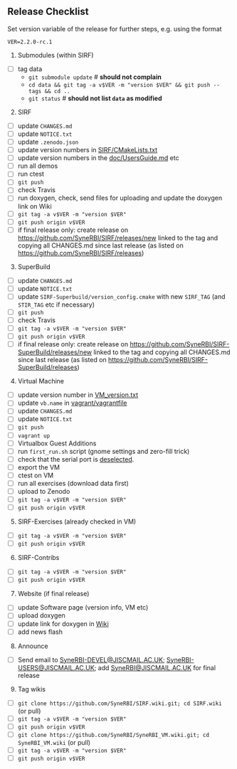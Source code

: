 ## Release Checklist
Set version variable of the release for further steps, e.g. using the format
```
VER=2.2.0-rc.1
```

1. Submodules (within SIRF)
  - [ ] tag data
    + `git submodule update` # **should not complain**
    + `cd data && git tag -a v$VER -m "version $VER" && git push --tags && cd ..`
    + `git status`  # **should not list `data` as modified**
2. SIRF
  - [ ] update `CHANGES.md`
  - [ ] update `NOTICE.txt`
  - [ ] update `.zenodo.json`
  - [ ] update version numbers in [SIRF/CMakeLists.txt](https://github.com/SyneRBI/SIRF/blob/master/CMakeLists.txt)
  - [ ] update version numbers in the [doc/UsersGuide.md](https://github.com/SyneRBI/SIRF/blob/master/doc/UserGuide.md) etc
  - [ ] run all demos
  - [ ] run ctest
  - [ ] `git push`
  - [ ] check Travis
  - [ ] run doxygen, check, send files for uploading and update the doxygen link on Wiki
  - [ ] `git tag -a v$VER -m "version $VER"`
  - [ ] `git push origin v$VER`
  - [ ] if final release only: create release on https://github.com/SyneRBI/SIRF/releases/new linked to the tag and copying all CHANGES.md since last release (as listed on https://github.com/SyneRBI/SIRF/releases)
3. SuperBuild
  - [ ] update `CHANGES.md`
  - [ ] update `NOTICE.txt`
  - [ ] update `SIRF-Superbuild/version_config.cmake` with new `SIRF_TAG` (and `STIR_TAG` etc if necessary)
  - [ ] `git push`
  - [ ] check Travis
  - [ ] `git tag -a v$VER -m "version $VER"`
  - [ ] `git push origin v$VER`
  - [ ] if final release only: create release on https://github.com/SyneRBI/SIRF-SuperBuild/releases/new linked to the tag and copying all CHANGES.md since last release (as listed on https://github.com/SyneRBI/SIRF-SuperBuild/releases)
4. Virtual Machine
  - [ ] update version number in [VM_version.txt](https://github.com/SyneRBI/SyneRBI_VM/blob/master/VM_version.txt)
  - [ ] update `vb.name` in [vagrant/vagrantfile](https://github.com/SyneRBI/SyneRBI_VM/blob/master/vagrant/Vagrantfile)
  - [ ] update `CHANGES.md`
  - [ ] update `NOTICE.txt`
  - [ ] `git push`
  - [ ] `vagrant up`
  - [ ] Virtualbox Guest Additions
  - [ ] run `first_run.sh` script (gnome settings and zero-fill trick)
  - [ ] check that the serial port is [deselected](https://github.com/SyneRBI/SyneRBI_VM/blob/master/vagrant/README.md#notes-about-ubuntu-box-for-version-100).
  - [ ] export the VM
  - [ ] ctest on VM
  - [ ] run all exercises (download data first)
  - [ ] upload to Zenodo
  - [ ] `git tag -a v$VER -m "version $VER"`
  - [ ] `git push origin v$VER`
5. SIRF-Exercises (already checked in VM)
  - [ ] `git tag -a v$VER -m "version $VER"`
  - [ ] `git push origin v$VER`
6. SIRF-Contribs
  - [ ] `git tag -a v$VER -m "version $VER"`
  - [ ] `git push origin v$VER`
7. Website (if final release)
  - [ ] update Software page (version info, VM etc)
  - [ ] upload doxygen
  - [ ] update link for doxygen in [Wiki](https://github.com/SyneRBI/SIRF/wiki/Software-Documentation)
  - [ ] add news flash
8. Announce
  - [ ] Send email to SyneRBI-DEVEL@JISCMAIL.AC.UK; SyneRBI-USERS@JISCMAIL.AC.UK; add SyneRBI@JISCMAIL.AC.UK for final release
9. Tag wikis
  - [ ] `git clone https://github.com/SyneRBI/SIRF.wiki.git; cd SIRF.wiki` (or pull)
  - [ ] `git tag -a v$VER -m "version $VER"`
  - [ ] `git push origin v$VER`
  - [ ] `git clone https://github.com/SyneRBI/SyneRBI_VM.wiki.git; cd SyneRBI_VM.wiki` (or pull)
  - [ ] `git tag -a v$VER -m "version $VER"`
  - [ ] `git push origin v$VER`
